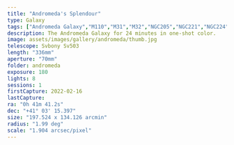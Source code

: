 ```yaml
---
title: "Andromeda's Splendour"
type: Galaxy
tags: ["Andromeda Galaxy","M110","M31","M32","NGC205","NGC221","NGC224","The star νAnd"]
description: The Andromeda Galaxy for 24 minutes in one-shot color.
image: assets/images/gallery/andromeda/thumb.jpg
telescope: Svbony Sv503
length: "336mm"
aperture: "70mm"
folder: andromeda
exposure: 180
lights: 8
sessions: 1 
firstCapture: 2022-02-16 
lastCapture:
ra: "0h 41m 41.2s"
dec: "+41° 03' 15.397"
size: "197.524 x 134.126 arcmin"
radius: "1.99 deg"
scale: "1.904 arcsec/pixel"
---
```

